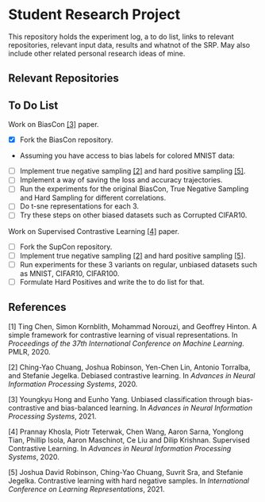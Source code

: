 # Student Research Project

This repository holds the experiment log, a to do list, links to relevant repositories, relevant input data, results and whatnot of the SRP. May also include other related personal research ideas of mine. 

## Relevant Repositories

## To Do List

Work on BiasCon [[3]](#3) paper. 
- [X] Fork the BiasCon repository.
- Assuming you have access to bias labels for colored MNIST data:
- [ ] Implement true negative sampling [[2]](#2) and hard positive sampling [[5]](#5).
- [ ] Implement a way of saving the loss and accuracy trajectories. 
- [ ] Run the experiments for the original BiasCon, True Negative Sampling and Hard Sampling for different correlations.
- [ ] Do t-sne representations for each 3.
- [ ] Try these steps on other biased datasets such as Corrupted CIFAR10.  

Work on Supervised Contrastive Learning [[4]](#4) paper.
- [ ] Fork the SupCon repository.
- [ ] Implement true negative sampling [[2]](#2) and hard positive sampling [[5]](#5).
- [ ] Run experiments for these 3 variants on regular, unbiased datasets such as MNIST, CIFAR10, CIFAR100. 
- [ ] Formulate Hard Positives and write the to do list for that. 

## References

<a id="1">[1]</a> 
Ting Chen, Simon Kornblith, Mohammad Norouzi, and Geoffrey Hinton. A simple
framework for contrastive learning of visual representations. In *Proceedings of the
37th International Conference on Machine Learning*. PMLR, 2020.

<a id="2">[2]</a> 
Ching-Yao Chuang, Joshua Robinson, Yen-Chen Lin, Antonio Torralba, and Stefanie
Jegelka. Debiased contrastive learning. In *Advances in Neural Information Processing
Systems*, 2020.

<a id="3">[3]</a>
Youngkyu Hong and Eunho Yang. Unbiased classification through bias-contrastive
and bias-balanced learning. In *Advances in Neural Information Processing Systems*,
2021.

<a id="4">[4]</a> 
Prannay Khosla, Piotr Teterwak, Chen Wang, Aaron Sarna, Yonglong Tian, Phillip Isola, Aaron Maschinot, Ce Liu and Dilip Krishnan. Supervised Contrastive Learning. In *Advances in Neural Information Processing Systems*, 2020. 

<a id="5">[5]</a> 
Joshua David Robinson, Ching-Yao Chuang, Suvrit Sra, and Stefanie Jegelka. Contrastive learning with hard negative samples. In *International Conference on Learning Representations*, 2021.

